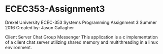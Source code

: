 # ECEC353-Assignment3 
Drexel University ECEC-353 Systems Programming Assignment 3 Summer 2016
Created by: Jason Gallagher

Client Server Chat Group Messenger
This application is a c implementation of a client chat server utilizing shared memory and multithreading in a linux environment.
